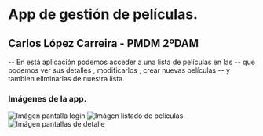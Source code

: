 # App de gestión de películas.

## Carlos López Carreira - PMDM 2ºDAM

-- En está aplicación podemos acceder a una lista de películas en las
-- que podemos ver sus detalles , modificarlos , crear nuevas películas
-- y tambien eliminarlas de nuestra lista.

### Imágenes de la app.

![Imágen pantalla login](D:\DAMCarlosLopez\ProgMultiDispositivosMoviles\Proyectoclase\imagenes\img_login.png)
![Imágen listado de peliculas](D:\DAMCarlosLopez\ProgMultiDispositivosMoviles\Proyectoclase\imagenes\img_lista.png)
![Imágen pantallas de detalle ](D:\DAMCarlosLopez\ProgMultiDispositivosMoviles\Proyectoclase\imagenes\img_detalle.png)